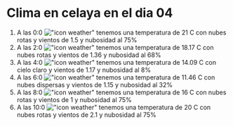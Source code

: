 # Clima en celaya en el dia 04

1. A las 0:0 !["icon weather"](http://openweathermap.org/img/w/04n.png) tenemos una temperatura de 21 C con nubes rotas y  vientos de 1.5 y nubosidad al 75%
1. A las 2:0 !["icon weather"](http://openweathermap.org/img/w/04n.png) tenemos una temperatura de 18.17 C con nubes rotas y  vientos de 1.36 y nubosidad al 68%
1. A las 4:0 !["icon weather"](http://openweathermap.org/img/w/02n.png) tenemos una temperatura de 14.09 C con cielo claro y  vientos de 1.17 y nubosidad al 8%
1. A las 6:0 !["icon weather"](http://openweathermap.org/img/w/03n.png) tenemos una temperatura de 11.46 C con nubes dispersas y  vientos de 1.15 y nubosidad al 32%
1. A las 8:0 !["icon weather"](http://openweathermap.org/img/w/04n.png) tenemos una temperatura de 16 C con nubes rotas y  vientos de 1 y nubosidad al 75%
1. A las 10:0 !["icon weather"](http://openweathermap.org/img/w/04d.png) tenemos una temperatura de 20 C con nubes rotas y  vientos de 2.1 y nubosidad al 75%
